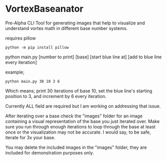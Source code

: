# VortexBaseanator
Pre-Alpha CLI Tool for generating images that help to visualize and understand vortex math in different base number systems.

requires pillow

	python -m pip install pillow

python main.py [number to print] [base] [start blue line at] [add to blue line every iteration]


example;
	
	python main.py 30 10 3 6
	
Which means; print 30 iterations of base 10, set the blue line's starting position to 3, and increment by 6 every iteration.
	
Currently ALL field are required but I am working on addressing that issue.
	
After iterating over a base check the "images" folder for an image containing a visual representation of the base you just iterated over. 
Make sure you run through enough iterations to loop through the base at least once or the visualization may not be accurate. I would say, to be safe, iterate for 3x your base.

You may delete the included images in the "images" folder, they are included for demonstration purposes only.
